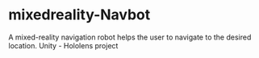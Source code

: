 # mixedreality-Navbot
A mixed-reality navigation robot helps the user to navigate to the desired location. Unity - Hololens project
